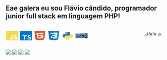 ## Eae galera eu sou Flávio cândido, programador junior full stack em linguagem PHP!

<!-- <div align="center">
  <a href="https://github.com/FlavioCandidoSilva">
  <img height="180em" src="https://github-readme-stats.vercel.app/api?username=FlavioCandidoSilva&show_icons=true&theme=dracula&include_all_commits=true&count_private=true"/>
  <img height="180em" src="https://github-readme-stats.vercel.app/api/top-langs/?username=FlavioCandidoSilva&layout=compact&langs_count=7&theme=dracula"/>
</div> -->
<div style="display: inline_block"><br>
  <img align="center"  height="30" width="40" src="https://raw.githubusercontent.com/devicons/devicon/master/icons/javascript/javascript-plain.svg">
  <img align="center"  height="30" width="40" src="https://raw.githubusercontent.com/devicons/devicon/master/icons/typescript/typescript-plain.svg">
  <img align="center"  height="30" width="40" src="https://raw.githubusercontent.com/devicons/devicon/master/icons/html5/html5-original.svg">
  <img align="center"  height="30" width="40" src="https://raw.githubusercontent.com/devicons/devicon/master/icons/css3/css3-original.svg">
  <img align="center"  height="30" width="40" src="https://raw.githubusercontent.com/devicons/devicon/master/icons/python/python-original.svg">
  <img align="center"  height="30" width="40" src="https://raw.githubusercontent.com/devicons/devicon/master/icons/php/php-original.svg">
  <img align="right" alt="Rafa-pic" height="150" style="border-radius:50px;" src="https://www.google.com/url?sa=i&url=https%3A%2F%2Fdarhrk.tumblr.com%2Fpost%2F648933429888647168%2F%25F0%259D%2590%25B7%25F0%259D%2591%259F%25F0%259D%2591%258E%25F0%259D%2591%2594%25F0%259D%2591%259C%25F0%259D%2591%259B-%25F0%259D%2591%258F%25F0%259D%2591%258E%25F0%259D%2591%2599%25F0%259D%2591%2599-%25F0%259D%2591%2596%25F0%259D%2591%2590%25F0%259D%2591%259C%25F0%259D%2591%259B-%25F0%259D%2590%25B9%25F0%259D%2591%259F%25F0%259D%2591%2592%25F0%259D%2591%2592-%25F0%259D%2591%25A2%25F0%259D%2591%25A0%25F0%259D%2591%2592%25F0%259D%2591%2590%25F0%259D%2591%259F%25F0%259D%2591%2592%25F0%259D%2591%2591%25F0%259D%2591%2596%25F0%259D%2591%25A1%25F0%259D%2591%25A0&psig=AOvVaw0c0ja0wwGGYTan3HTyyv8i&ust=1664157371428000&source=images&cd=vfe&ved=0CAwQjRxqFwoTCOCIwL3rrvoCFQAAAAAdAAAAABAN">
</div>
  
  ##
 
<div> 
  <a href="https://www.instagram.com/flaviopolicarpo__/" target="_blank"><img src="https://img.shields.io/badge/-Instagram-%23E4405F?style=for-the-badge&logo=instagram&logoColor=white" target="_blank"></a>
 <a href="https://discord.gg/Flavin#8782" target="_blank"><img src="https://img.shields.io/badge/Discord-7289DA?style=for-the-badge&logo=discord&logoColor=white" target="_blank"></a> 
  <a href = "mailto:flaviosilvepolicarpo@gmail.com
"><img src="https://img.shields.io/badge/-Gmail-%23333?style=for-the-badge&logo=gmail&logoColor=white" target="_blank"></a>
  <a href="https://www.linkedin.com/in/fl%C3%A1vio-c%C3%A2ndido-530b43223/" target="_blank"><img src="https://img.shields.io/badge/-LinkedIn-%230077B5?style=for-the-badge&logo=linkedin&logoColor=white" target="_blank"></a> 

 
 
</div>

